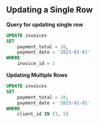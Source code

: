 ## Updating a Single Row 

**Query for updating single row**

```sql
UPDATE invoices 
SET 
    payment_total = 10,
    payment_date = '2023-01-01'
WHERE
    invoice_id = 1
```

**Updating Multiple Rows**

```sql
UPDATE invoices 
SET 
    payment_total = 10,
    payment_date = '2023-01-01'
WHERE
    client_id IN (3, 5)
```
